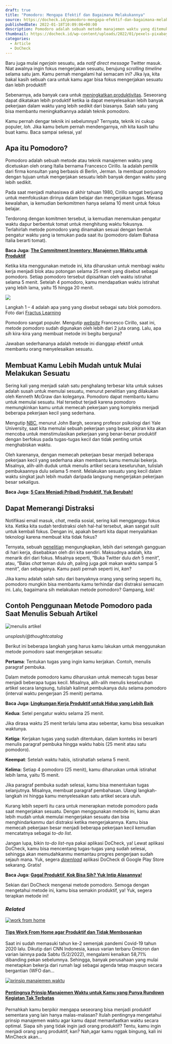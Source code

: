 ```yaml
---
draft: true
title: "Pomodoro: Mengapa Efektif dan Bagaimana Melakukannya"
source: https://docheck.id/pomodoro-mengapa-efektif-dan-bagaimana-melakukannya/
publishedDate: 2022-01-18T10:09:06+00:00
description: Pomodoro adalah sebuah metode manajemen waktu yang ditemukan oleh Francesco Cirillo. Metode ini dinilai efektif. Kira-kira kenapa, ya?
thumbnail: https://docheck.id/wp-content/uploads/2022/01/pexels-pixabay-533280-1200x800.jpg
categories:
  - Article
  - DoCheck
---
```


Baru juga mulai _ngerjain_ sesuatu, ada _notif_ _direct message_ Twitter masuk. Niat awalnya ingin fokus mengerjakan sesuatu, berujung _scrolling timeline_ selama satu jam. Kamu pernah mengalami hal semacam ini? JIka iya, kita bakal kasih sebuah cara untuk kamu agar bisa fokus mengerjakan sesuatu dan lebih produktif!

Sebenarnya, ada banyak cara untuk [meningkatkan produktivitas](https://docheck.id/meningkatkan-produktivitas-di-tahun-baru-cek-to-do-list-ini/). Seseorang dapat dikatakan lebih produktif ketika ia dapat menyelesaikan lebih banyak pekerjaan dalam waktu yang lebih sedikit dari biasanya. Salah satu yang bisa membantu meningkatkannya adalah teknik pomodoro.

Kamu pernah dengar teknik ini sebelumnya? Ternyata, teknik ini cukup populer, _loh._ Jika kamu belum pernah mendengarnya, _nih_ kita kasih tahu buat kamu. Baca sampai selesai, ya!

## **Apa itu Pomodoro?**

Pomodoro adalah sebuah metode atau teknik manajemen waktu yang dicetuskan oleh orang Italia bernama Francesco Cirillo. Ia adalah pemilik dari firma konsultan yang berbasis di Berlin, Jerman. Ia membuat pomodoro dengan tujuan untuk mengerjakan sesuatu lebih banyak dengan waktu yang lebih sedikit.

Pada saat menjadi mahasiswa di akhir tahuan 1980, Cirillo sangat berjuang untuk memfokuskan dirinya dalam belajar dan mengerjakan tugas. Merasa kewalahan, ia kemudian berkomitmen hanya selama 10 menit untuk fokus belajar.

Terdorong dengan komitmen tersebut, ia kemudian menemukan pengatur waktu dapur berbentuk tomat untuk menghitung waktu fokusnya. Terlahirlah metode pomodoro yang dinamakan sesuai dengan bentuk pengatur waktu yang ia temukan pada saat itu (pomodoro dalam Bahasa Italia berarti tomat).

**Baca Juga: [The Commitment Inventory: Manajemen Waktu untuk Produktif](https://docheck.id/the-commitment-inventory-manajemen-waktu-untuk-produktif/)**

Ketika kita menggunakan metode ini, kita diharuskan untuk membagi waktu kerja menjadi blok atau potongan selama 25 menit yang disebut sebagai pomodoro. Setiap pomodoro tersebut dipisahkan oleh waktu istirahat selama 5 menit. Setelah 4 pomodoro, kamu mendapatkan waktu istirahat yang lebih lama, yaitu 15 hingga 20 menit.

![](https://docheck.id/wp-content/uploads/2022/01/Pomodoro.webp)

Langkah 1 – 4 adalah apa yang yang disebut sebagai satu blok pomodoro. Foto dari [Fractus Learning](https://www.fractuslearning.com/tomato-students-stay-on-task/)

Pomodoro sangat populer. Mengutip _[website](https://francescocirillo.com/)_ Francesco Cirillo, saat ini, metode pomodoro sudah digunakan oleh lebih dari 2 juta orang. Lalu, apa _sih_ kira-kira yang membuat metode ini begitu berguna?

Jawaban sederhananya adalah metode ini dianggap efektif untuk membantu orang menyelesaikan sesuatu.

## Membuat Kamu Lebih Mudah untuk Mulai Melakukan Sesuatu

Sering kali yang menjadi salah satu penghalang terbesar kita untuk sukses adalah susah untuk memulai sesuatu, menurut penelitian yang dilakukan oleh Kenneth McGraw dan koleganya. Pomodoro dapat membantu kamu untuk memulai sesuatu. Hal tersebut terjadi karena pomodoro memungkinkan kamu untuk memecah pekerjaan yang kompleks menjadi beberapa pekerjaan kecil yang sederhana.

Mengutip [NBC](https://www.nbcnews.com/id/wbna55503417), menurut John Bargh, seorang profesor psikologi dari Yale University, saat kita memulai sebuah pekerjaan yang besar, pikiran kita akan mencoba untuk menstimulasikan pekerjaan yang benar-benar produktif dengan berfokus pada tugas-tugas kecil dan tidak penting untuk menghabiskan waktu.

Oleh karenanya, dengan memecah pekerjaan besar menjadi beberapa pekerjaan kecil yang sederhana akan membantu kamu memulai bekerja. Misalnya, alih-alih duduk untuk menulis artikel secara keseluruhan, tulislah pembukaannya dulu selama 5 menit. Melakukan sesuatu yang kecil dalam waktu singkat jauh lebih mudah daripada langsung mengerjakan pekerjaan besar sekaligus.

**Baca Juga: [5 Cara Menjadi Pribadi Produktif, Yuk Berubah!](https://docheck.id/cara-menjadi-produktif/)**

## Dapat Memerangi Distraksi

Notifikasi email masuk, _chat_, media sosial, sering kali mengganggu fokus kita. Ketika kita sudah terdistraksi oleh hal-hal tersebut, akan sangat sulit untuk kembali fokus. Dengan ini, apakah berarti kita dapat menyalahkan teknologi karena membuat kita tidak fokus?

Ternyata, sebuah [penelitian](https://www.ics.uci.edu/~gmark/Home_page/Publications_files/CHI%202018%20Workplace%20Distractions.pdf?forcedefault=true) mengungkapkan, lebih dari setengah gangguan di hari kerja, disebabkan oleh diri kita sendiri. Maksudnya adalah, kita menarik diri dari fokus. Misalnya seperti, “Buka Twitter dulu _deh_ 5 menit”, atau, “Balas _chat_ teman dulu _ah_, paling juga _gak_ makan waktu sampai 5 menit”, dan sebagainya. Kamu pasti pernah seperti ini, _kan_?

Jika kamu adalah salah satu dari banyaknya orang yang sering seperti itu, pomodoro mungkin bisa membantu kamu terhindar dari distraksi semacam ini. Lalu, bagaimana sih melakukan metode pomodoro? Gampang, _kok_!

## **Contoh Penggunaan Metode Pomodoro pada Saat Menulis Sebuah Artikel**

![menulis artikel](https://docheck.id/wp-content/uploads/2022/07/menulis.png)

_unsplash/@thoughtcatalog_

Berikut ini beberapa langkah yang harus kamu lakukan untuk menggunakan metode pomodoro saat mengerjakan sesuatu:

**Pertama**: Tentukan tugas yang ingin kamu kerjakan. Contoh, menulis paragraf pembuka.

Dalam metode pomodoro kamu diharuskan untuk memecah tugas besar menjadi beberapa tugas kecil. Misalnya, alih-alih menulis keseluruhan artikel secara langsung, tulislah kalimat pembukanya dulu selama pomodoro (interval waktu pengerjaan 25 menit) pertama.

**Baca Juga: [Lingkungan Kerja Produktif untuk Hidup yang Lebih Baik](https://docheck.id/lingkungan-kerja-produktif-hidup-lebih-baik/)**

**Kedua**: Setel pengatur waktu selama 25 menit.

Jika dirasa waktu 25 menit terlalu lama atau sebentar, kamu bisa sesuaikan waktunya.

**Ketiga**: Kerjakan tugas yang sudah ditentukan, dalam konteks ini berarti menulis paragraf pembuka hingga waktu habis (25 menit atau satu pomodoro).

**Keempat**: Setelah waktu habis, istirahatlah selama 5 menit.

**Kelima:** Setiap 4 pomodoro (25 menit), kamu diharuskan untuk istirahat lebih lama, yaitu 15 menit.

Jika paragraf pembuka sudah selesai, kamu bisa menentukan tugas selanjutnya. Misalnya, membuat paragraf pembahasan. Ulangi langkah-langkah ini hingga kamu menyelesaikan satu artikel secara utuh.

Kurang lebih seperti itu cara untuk menerapkan metode pomodoro pada saat mengerjakan sesuatu. Dengan menggunakan metode ini, kamu akan lebih mudah untuk memulai mengerjakan sesuatu dan bisa menghindarkanmu dari distraksi ketika mengerjakannya. Kamu bisa memecah pekerjaan besar menjadi beberapa pekerjaan kecil kemudian mencatatnya sebagai _to-do list_.

Jangan lupa, bikin _to-do list_\-nya pakai aplikasi DoCheck, ya! Lewat aplikasi DoCheck, kamu bisa mencentang tugas-tugas yang sudah selesai, sehingga akan memudahkanmu memantau progres pengerjaan sudah sejauh mana. Yuk, segera _[download](https://play.google.com/store/apps/details?id=com.docheck.docheck)_ aplikasi DoCheck di Google Play Store sekarang. Gratis!

**Baca Juga: [Gagal Produktif, Kok Bisa Sih? Yuk Intip Alasannya!](https://docheck.id/gagal-produktif/)**

Sekian dari DoCheck mengenai metode pomodoro. Semoga dengan mengetahui metode ini, kamu bisa semakin produktif, ya! Yuk, segera terapkan metode ini!

### _Related_

[![work from home](https://i2.wp.com/docheck.id/wp-content/uploads/2022/02/pexels-photo-4974914.jpeg?resize=350%2C200&ssl=1)](https://docheck.id/work-from-home-cara-agar-tetap-produktif-sekaligus-menyenangkan/ "Tips Work From Home agar Produktif dan Tidak Membosankan")

#### [Tips Work From Home agar Produktif dan Tidak Membosankan](https://docheck.id/work-from-home-cara-agar-tetap-produktif-sekaligus-menyenangkan/ "Tips Work From Home agar Produktif dan Tidak Membosankan")

Saat ini sudah memasuki tahun ke-2 semenjak pandemi Covid-19 tahun 2020 lalu. Dikutip dari CNN Indonesia, kasus varian terbaru Omicron dan varian lainnya pada Sabtu (5/2/2022), mengalami kenaikan 58,71% dibanding pekan sebelumnya. Sehingga, banyak perusahaan yang mulai menetapkan bekerja dari rumah lagi sebagai agenda tetap maupun secara bergantian (WFO dan…

[![prinsip manajemen waktu](https://i2.wp.com/docheck.id/wp-content/uploads/2022/11/prinsip-manajemen-waktu-docheck.jpg?resize=350%2C200&ssl=1)](https://docheck.id/prinsip-manajemen-waktu/ "Pentingnya Prinsip Manajemen Waktu untuk Kamu yang Punya Rundown Kegiatan Tak Terbatas")

#### [Pentingnya Prinsip Manajemen Waktu untuk Kamu yang Punya Rundown Kegiatan Tak Terbatas](https://docheck.id/prinsip-manajemen-waktu/ "Pentingnya Prinsip Manajemen Waktu untuk Kamu yang Punya Rundown Kegiatan Tak Terbatas")

Pernahkah kamu berpikir mengapa seseorang bisa menjadi produktif sementara yang lain hanya malas-malasan? Itulah pentingnya mengetahui prinsip manajemen waktu agar kamu dapat memanfaatkan waktu secara optimal. Siapa sih yang tidak ingin jadi orang produktif? Tentu, kamu ingin menjadi orang yang produktif, kan? Nah,agar kamu nggak bingung, kali ini MinCheck akan…
